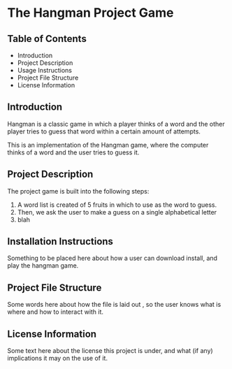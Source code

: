 # The Hangman Project Game
## Table of Contents
- Introduction
- Project Description
- Usage Instructions
- Project File Structure
- License Information

## Introduction
Hangman is a classic game in which a player thinks of a word and the other player tries to guess that word within a certain amount of attempts.

This is an implementation of the Hangman game, where the computer thinks of a word and the user tries to guess it. 

## Project Description

The  project game is built into the following steps:
1. A word list is created of 5 fruits in which to use as the word to guess.
1. Then, we ask the user to make a guess on a single alphabetical letter 
1. blah

## Installation Instructions
Something to be placed here about how a user can download install, and play the hangman game.

## Project File Structure
Some words here about how the file is laid out , so the user knows what is where and how to interact with it.

## License Information
Some text here about the license this project is under, and what (if any) implications it may on the use of it. 
